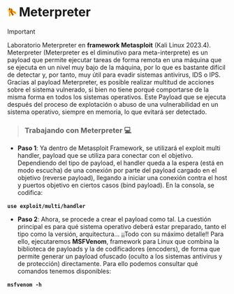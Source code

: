 # <img alt="Hacking_Labs, más allá de la Ciberseguridad" src="llaves.png" width="4%">	Meterpreter 

> [!IMPORTANT]
> Laboratorio Meterpreter en <b>framework Metasploit</b> (Kali Linux 2023.4). Meterpreter (Meterpreter es el diminutivo para meta-interprete) es un payload que permite ejecutar tareas de forma remota en una máquina que se ejecuta en un nivel muy bajo de la máquina, por lo que es bastante difícil de detectar y, por tanto, muy útil para evadir sistemas antivirus, IDS o IPS. Gracias al payload Meterpreter, es posible realizar multitud de acciones sobre el sistema vulnerado, si bien no tiene porqué comportarse de la misma forma en todos los sistemas operativos. Este Payload que se ejecuta después del proceso de explotación o abuso de una vulnerabilidad en un sistema operativo, siempre en memoria, lo que evitará ser detectado.

> ### Trabajando con Meterpreter :computer:

- <b>Paso 1</b>: Ya dentro de Metasploit Framework, se utilizará el exploit multi handler, payload que se utiliza para conectar con el objetivo. Dependiendo del tipo de payload, el handler queda a la espera (está en modo escucha) de una conexión por parte del payload cargado en el objetivo (reverse payload), llegando a iniciar una conexión contra el host y puertos objetivo en ciertos casos (bind payload). En la consola, se codifica:
<b>

```
use exploit/multi/handler
```
</b>

- <b>Paso 2</b>: Ahora, se procede a crear el payload como tal. La cuestión principal es para qué sistema operativo deberá estar preparado, tanto el tipo como la versión, arquitectura... ¡¡Todo con su máximo detalle!! Para ello, ejecutaremos <b>MSFVenom</b>, framework para Linux que combina la biblioteca de payloads y la de codificadores (encoders), de forma que permite generar un payload ofuscado (oculto a los sistemas antivirus y de protección) directamente. Para ello podemos consultar qué comandos tenemos disponibles:
<b>

```
msfvenom -h
```
</b>